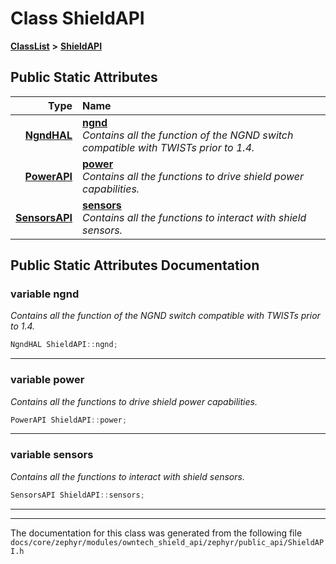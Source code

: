 

# Class ShieldAPI



[**ClassList**](annotated.md) **>** [**ShieldAPI**](classShieldAPI.md)




























## Public Static Attributes

| Type | Name |
| ---: | :--- |
|  [**NgndHAL**](classNgndHAL.md) | [**ngnd**](#variable-ngnd)  <br>_Contains all the function of the NGND switch compatible with TWISTs prior to 1.4._  |
|  [**PowerAPI**](classPowerAPI.md) | [**power**](#variable-power)  <br>_Contains all the functions to drive shield power capabilities._  |
|  [**SensorsAPI**](classSensorsAPI.md) | [**sensors**](#variable-sensors)  <br>_Contains all the functions to interact with shield sensors._  |










































## Public Static Attributes Documentation




### variable ngnd 

_Contains all the function of the NGND switch compatible with TWISTs prior to 1.4._ 
```C++
NgndHAL ShieldAPI::ngnd;
```




<hr>



### variable power 

_Contains all the functions to drive shield power capabilities._ 
```C++
PowerAPI ShieldAPI::power;
```




<hr>



### variable sensors 

_Contains all the functions to interact with shield sensors._ 
```C++
SensorsAPI ShieldAPI::sensors;
```




<hr>

------------------------------
The documentation for this class was generated from the following file `docs/core/zephyr/modules/owntech_shield_api/zephyr/public_api/ShieldAPI.h`

